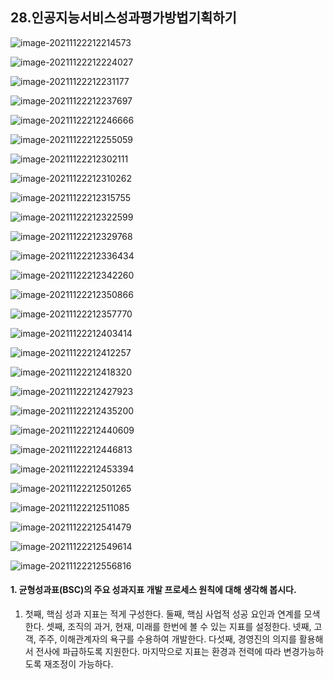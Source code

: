 ## 28.인공지능서비스성과평가방법기획하기

![image-20211122212214573](28.인공지능서비스성과평가방법기획하기.assets/image-20211122212214573.png)

![image-20211122212224027](28.인공지능서비스성과평가방법기획하기.assets/image-20211122212224027.png)

![image-20211122212231177](28.인공지능서비스성과평가방법기획하기.assets/image-20211122212231177.png)

![image-20211122212237697](28.인공지능서비스성과평가방법기획하기.assets/image-20211122212237697.png)

![image-20211122212246666](28.인공지능서비스성과평가방법기획하기.assets/image-20211122212246666.png)

![image-20211122212255059](28.인공지능서비스성과평가방법기획하기.assets/image-20211122212255059.png)

![image-20211122212302111](28.인공지능서비스성과평가방법기획하기.assets/image-20211122212302111.png)

![image-20211122212310262](28.인공지능서비스성과평가방법기획하기.assets/image-20211122212310262.png)

![image-20211122212315755](28.인공지능서비스성과평가방법기획하기.assets/image-20211122212315755.png)

![image-20211122212322599](28.인공지능서비스성과평가방법기획하기.assets/image-20211122212322599.png)

![image-20211122212329768](28.인공지능서비스성과평가방법기획하기.assets/image-20211122212329768.png)

![image-20211122212336434](28.인공지능서비스성과평가방법기획하기.assets/image-20211122212336434.png)

![image-20211122212342260](28.인공지능서비스성과평가방법기획하기.assets/image-20211122212342260.png)

![image-20211122212350866](28.인공지능서비스성과평가방법기획하기.assets/image-20211122212350866.png)

![image-20211122212357770](28.인공지능서비스성과평가방법기획하기.assets/image-20211122212357770.png)

![image-20211122212403414](28.인공지능서비스성과평가방법기획하기.assets/image-20211122212403414.png)

![image-20211122212412257](28.인공지능서비스성과평가방법기획하기.assets/image-20211122212412257.png)

![image-20211122212418320](28.인공지능서비스성과평가방법기획하기.assets/image-20211122212418320.png)

![image-20211122212427923](28.인공지능서비스성과평가방법기획하기.assets/image-20211122212427923.png)

![image-20211122212435200](28.인공지능서비스성과평가방법기획하기.assets/image-20211122212435200.png)

![image-20211122212440609](28.인공지능서비스성과평가방법기획하기.assets/image-20211122212440609.png)

![image-20211122212446813](28.인공지능서비스성과평가방법기획하기.assets/image-20211122212446813.png)

![image-20211122212453394](28.인공지능서비스성과평가방법기획하기.assets/image-20211122212453394.png)

![image-20211122212501265](28.인공지능서비스성과평가방법기획하기.assets/image-20211122212501265.png)

![image-20211122212511085](28.인공지능서비스성과평가방법기획하기.assets/image-20211122212511085.png)

![image-20211122212541479](28.인공지능서비스성과평가방법기획하기.assets/image-20211122212541479.png)

![image-20211122212549614](28.인공지능서비스성과평가방법기획하기.assets/image-20211122212549614.png)

![image-20211122212556816](28.인공지능서비스성과평가방법기획하기.assets/image-20211122212556816.png)

#### 1. 균형성과표(BSC)의 주요 성과지표 개발 프로세스 원칙에 대해 생각해 봅시다.

1. 첫째, 핵심 성과 지표는 적게 구성한다.
   둘째, 핵심 사업적 성공 요인과 연계를 모색한다.
   셋째, 조직의 과거, 현재, 미래를 한번에 볼 수 있는 지표를 설정한다.
   넷째, 고객, 주주, 이해관계자의 욕구를 수용하여 개발한다.
   다섯째, 경영진의 의지를 활용해서 전사에 파급하도록 지원한다.
   마지막으로 지표는 환경과 전력에 따라 변경가능하도록 재조정이 가능하다.

